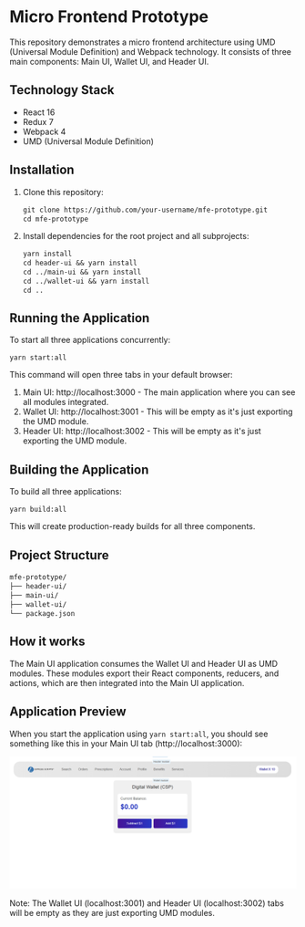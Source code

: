 # Micro Frontend Prototype

This repository demonstrates a micro frontend architecture using UMD (Universal Module Definition) and Webpack technology. It consists of three main components: Main UI, Wallet UI, and Header UI.

## Technology Stack

- React 16
- Redux 7
- Webpack 4
- UMD (Universal Module Definition)

## Installation

1. Clone this repository:

   ```
   git clone https://github.com/your-username/mfe-prototype.git
   cd mfe-prototype
   ```

2. Install dependencies for the root project and all subprojects:
   ```
   yarn install
   cd header-ui && yarn install
   cd ../main-ui && yarn install
   cd ../wallet-ui && yarn install
   cd ..
   ```

## Running the Application

To start all three applications concurrently:

```
yarn start:all
```

This command will open three tabs in your default browser:

1. Main UI: http://localhost:3000 - The main application where you can see all modules integrated.
2. Wallet UI: http://localhost:3001 - This will be empty as it's just exporting the UMD module.
3. Header UI: http://localhost:3002 - This will be empty as it's just exporting the UMD module.

## Building the Application

To build all three applications:

```
yarn build:all
```

This will create production-ready builds for all three components.

## Project Structure

```
mfe-prototype/
├── header-ui/
├── main-ui/
├── wallet-ui/
└── package.json
```

## How it works

The Main UI application consumes the Wallet UI and Header UI as UMD modules. These modules export their React components, reducers, and actions, which are then integrated into the Main UI application.

## Application Preview

When you start the application using `yarn start:all`, you should see something like this in your Main UI tab (http://localhost:3000):

![Application Preview](./app-preview.png)

Note: The Wallet UI (localhost:3001) and Header UI (localhost:3002) tabs will be empty as they are just exporting UMD modules.
